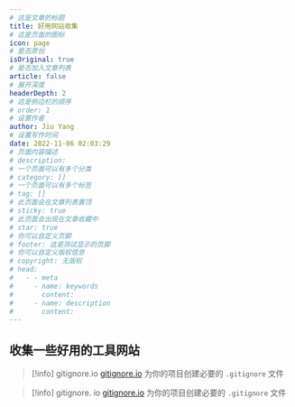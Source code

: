 ```yaml
---
# 这是文章的标题
title: 好用网站收集
# 这是页面的图标
icon: page
# 是否原创
isOriginal: true
# 是否加入文章列表
article: false
# 展开深度
headerDepth: 2
# 这是侧边栏的顺序
# order: 1
# 设置作者
author: Jiu Yang
# 设置写作时间
date: 2022-11-06 02:03:29
# 页面内容描述
# description: 
# 一个页面可以有多个分类
# category: []
# 一个页面可以有多个标签
# tag: []
# 此页面会在文章列表置顶
# sticky: true
# 此页面会出现在文章收藏中
# star: true
# 你可以自定义页脚
# footer: 这是测试显示的页脚
# 你可以自定义版权信息
# copyright: 无版权
# head:
#   - - meta
#     - name: keywords
#       content: 
#     - name: description
#       content: 
---
```


## 收集一些好用的工具网站

> [!info] gitignore.io
> [gitignore.io](https://www.toptal.com/developers/gitignore/)  为你的项目创建必要的 `.gitignore` 文件

> [!info] gitignore. io
> [gitignore.io](https://www.toptal.com/developers/gitignore/)  为你的项目创建必要的 `.gitignore` 文件